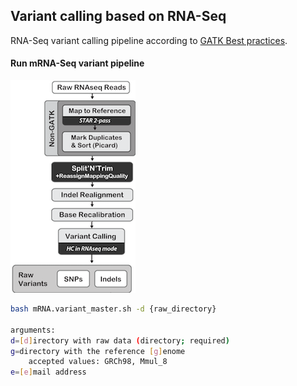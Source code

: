 ## Variant calling based on RNA-Seq
RNA-Seq variant calling pipeline according to [GATK Best practices](https://www.broadinstitute.org/gatk/guide/article?id=3891).

#### Run mRNA-Seq variant pipeline
![picture](img/mrnaseq-variant.pipeline.png)
```bash
bash mRNA.variant_master.sh -d {raw_directory}

arguments:
d=[d]irectory with raw data (directory; required)  
g=directory with the reference [g]enome  
    accepted values: GRCh98, Mmul_8  
e=[e]mail address
```


